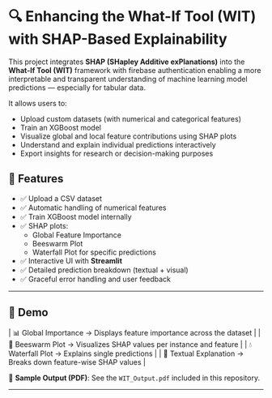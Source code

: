 # 🔍 Enhancing the What-If Tool (WIT) with SHAP-Based Explainability

This project integrates **SHAP (SHapley Additive exPlanations)** into the **What-If Tool (WIT)** framework with firebase authentication enabling a more interpretable and transparent understanding of machine learning model predictions — especially for tabular data.

It allows users to:

- Upload custom datasets (with numerical and categorical features)
- Train an XGBoost model
- Visualize global and local feature contributions using SHAP plots
- Understand and explain individual predictions interactively
- Export insights for research or decision-making purposes

## 🚀 Features

- ✅ Upload a CSV dataset
- ✅ Automatic handling of numerical features
- ✅ Train XGBoost model internally
- ✅ SHAP plots:
  - Global Feature Importance
  - Beeswarm Plot
  - Waterfall Plot for specific predictions
- ✅ Interactive UI with **Streamlit**
- ✅ Detailed prediction breakdown (textual + visual)
- ✅ Graceful error handling and user feedback

---

## 🧪 Demo

| 📊 Global Importance -> Displays feature importance across the dataset |
| 🐝 Beeswarm Plot -> Visualizes SHAP values per instance and feature |
| 💧 Waterfall Plot -> Explains single predictions |
| 📃 Textual Explanation -> Breaks down feature-wise SHAP values |

📎 **Sample Output (PDF)**: See the `WIT_Output.pdf` included in this repository.

---

